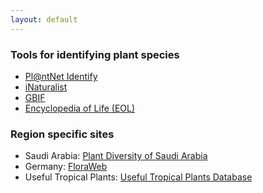 ```yaml
---
layout: default
---
```


### Tools for identifying plant species

* <a class="plink" href="https://identify.plantnet.org/de">Pl@ntNet Identify</a>
* <a class="plink" href="https://www.inaturalist.org/">iNaturalist</a>
* <a class="plink" href="https://www.gbif.org/">GBIF</a>
* <a class="plink" href="https://eol.org">Encyclopedia of Life (EOL)</a>

### Region specific sites
* Saudi Arabia: <a class="plink" href="http://www.plantdiversityofsaudiarabia.info/">Plant Diversity of Saudi Arabia</a>
* Germany: <a class="plink" href="https://www.floraweb.de/">FloraWeb</a>
* Useful Tropical Plants: <a class="plink" href="http://tropical.theferns.info/">Useful Tropical Plants Database</a>

